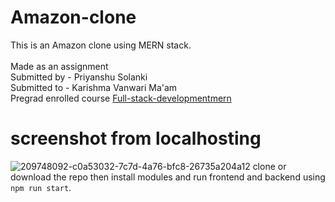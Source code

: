 # Amazon-clone
This is an Amazon clone using MERN stack.<br>
<br>Made as an assignment 
<br>Submitted by - Priyanshu Solanki
<br>Submitted to - Karishma Vanwari Ma'am 
<br> Pregrad enrolled course <a href="https://pregrad.in/full-stack-developmentmern/">Full-stack-developmentmern</a>
# screenshot from localhosting
![209748092-c0a53032-7c7d-4a76-bfc8-26735a204a12](https://github.com/scythe2330/Amazon-clone/assets/151831118/8415d593-ee54-4cd2-9f78-0f5b7a71bcff)
clone or download the repo then install modules and run frontend and backend using `npm run start`.

